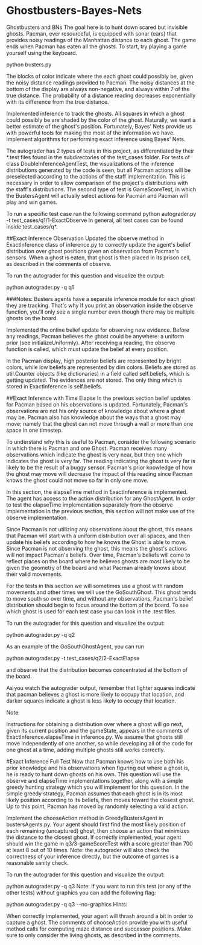 # Ghostbusters-Bayes-Nets
Ghostbusters and BNs
The goal here is to hunt down scared but invisible ghosts. Pacman, ever resourceful, is equipped with sonar (ears) that provides noisy readings of the Manhattan distance to each ghost. The game ends when Pacman has eaten all the ghosts. To start, try playing a game yourself using the keyboard.

python busters.py

The blocks of color indicate where the each ghost could possibly be, given the noisy distance readings provided to Pacman. The noisy distances at the bottom of the display are always non-negative, and always within 7 of the true distance. The probability of a distance reading decreases exponentially with its difference from the true distance.

Implemented inference to track the ghosts. All squares in which a ghost could possibly be are shaded by the color of the ghost. Naturally, we want a better estimate of the ghost's position. Fortunately, Bayes' Nets provide us with powerful tools for making the most of the information we have. Implement algorithms for performing exact inference using Bayes' Nets.

The autograder has 2 types of tests in this project, as differentiated by their *.test files found in the subdirectories of the test_cases folder. For tests of class DoubleInferenceAgentTest, the visualizations of the inference distributions generated by the code is seen, but all Pacman actions will be preselected according to the actions of the staff implementation. This is necessary in order to allow comparison of the project's distributions with the staff's distributions. The second type of test is GameScoreTest, in which the BustersAgent will actually select actions for Pacman and Pacman will play and win games.

To run a specific test case run the following command
python autograder.py -t test_cases/q1/1-ExactObserve
In general, all test cases can be found inside test_cases/q*.

##Exact Inference Observation
Updated the observe method in ExactInference class of inference.py to correctly update the agent's belief distribution over ghost positions given an observation from Pacman's sensors. When a ghost is eaten, that ghost is then placed in its prison cell, as described in the comments of observe.

To run the autograder for this question and visualize the output:

python autograder.py -q q1

###Notes: 
Busters agents have a separate inference module for each ghost they are tracking. That's why if you print an observation inside the observe function, you'll only see a single number even though there may be multiple ghosts on the board.

Implemented the online belief update for observing new evidence. Before any readings, Pacman believes the ghost could be anywhere: a uniform prior (see initializeUniformly). After receiving a reading, the observe function is called, which must update the belief at every position.


In the Pacman display, high posterior beliefs are represented by bright colors, while low beliefs are represented by dim colors. 
Beliefs are stored as util.Counter objects (like dictionaries) in a field called self.beliefs, which is getting updated.
The evidences are not stored. The only thing which is stored in ExactInference is self.beliefs.

##Exact Inference with Time Elapse
In the previous section belief updates for Pacman based on his observations is updated. Fortunately, Pacman's observations are not his only source of knowledge about where a ghost may be. Pacman also has knowledge about the ways that a ghost may move; namely that the ghost can not move through a wall or more than one space in one timestep.

To understand why this is useful to Pacman, consider the following scenario in which there is Pacman and one Ghost. Pacman receives many observations which indicate the ghost is very near, but then one which indicates the ghost is very far. The reading indicating the ghost is very far is likely to be the result of a buggy sensor. Pacman's prior knowledge of how the ghost may move will decrease the impact of this reading since Pacman knows the ghost could not move so far in only one move.

In this section, the elapseTime method in ExactInference is implemented. The agent has access to the action distribution for any GhostAgent. In order to test the elapseTime implementation separately from the observe implementation in the previous section, this section will not make use of the observe implementation.

Since Pacman is not utilizing any observations about the ghost, this means that Pacman will start with a uniform distribution over all spaces, and then update his beliefs according to how he knows the Ghost is able to move. Since Pacman is not observing the ghost, this means the ghost's actions will not impact Pacman's beliefs. Over time, Pacman's beliefs will come to reflect places on the board where he believes ghosts are most likely to be given the geometry of the board and what Pacman already knows about their valid movements.

For the tests in this section we will sometimes use a ghost with random movements and other times we will use the GoSouthGhost. This ghost tends to move south so over time, and without any observations, Pacman's belief distribution should begin to focus around the bottom of the board. To see which ghost is used for each test case you can look in the .test files.

To run the autograder for this question and visualize the output:

python autograder.py -q q2

As an example of the GoSouthGhostAgent, you can run

python autograder.py -t test_cases/q2/2-ExactElapse

and observe that the distribution becomes concentrated at the bottom of the board.

As you watch the autograder output, remember that lighter squares indicate that pacman believes a ghost is more likely to occupy that location, and darker squares indicate a ghost is less likely to occupy that location. 

Note:

Instructions for obtaining a distribution over where a ghost will go next, given its current position and the gameState, appears in the comments of ExactInference.elapseTime in inference.py.
We assume that ghosts still move independently of one another, so while developing all of the code for one ghost at a time, adding multiple ghosts still works correctly.

#Exact Inference Full Test
Now that Pacman knows how to use both his prior knowledge and his observations when figuring out where a ghost is, he is ready to hunt down ghosts on his own. This question will use the observe and elapseTime implementations together, along with a simple greedy hunting strategy which you will implement for this question. In the simple greedy strategy, Pacman assumes that each ghost is in its most likely position according to its beliefs, then moves toward the closest ghost. Up to this point, Pacman has moved by randomly selecting a valid action.

Implement the chooseAction method in GreedyBustersAgent in bustersAgents.py. Your agent should first find the most likely position of each remaining (uncaptured) ghost, then choose an action that minimizes the distance to the closest ghost. If correctly implemented, your agent should win the game in q3/3-gameScoreTest with a score greater than 700 at least 8 out of 10 times. Note: the autograder will also check the correctness of your inference directly, but the outcome of games is a reasonable sanity check.

To run the autograder for this question and visualize the output:

python autograder.py -q q3
Note: If you want to run this test (or any of the other tests) without graphics you can add the following flag:

python autograder.py -q q3 --no-graphics
Hints:

When correctly implemented, your agent will thrash around a bit in order to capture a ghost.
The comments of chooseAction provide you with useful method calls for computing maze distance and successor positions.
Make sure to only consider the living ghosts, as described in the comments.
